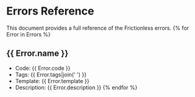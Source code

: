 # Errors Reference

This document provides a full reference of the Frictionless errors.
{% for Error in Errors %}
## {{ Error.name }}

- Code: {{ Error.code }}
- Tags: {{ Error.tags|join(' ') }}
- Template: {{ Error.template }}
- Description: {{ Error.description }}
{% endfor %}
